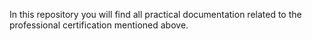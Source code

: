 In this repository you will find all practical documentation related to the professional certification mentioned above.
